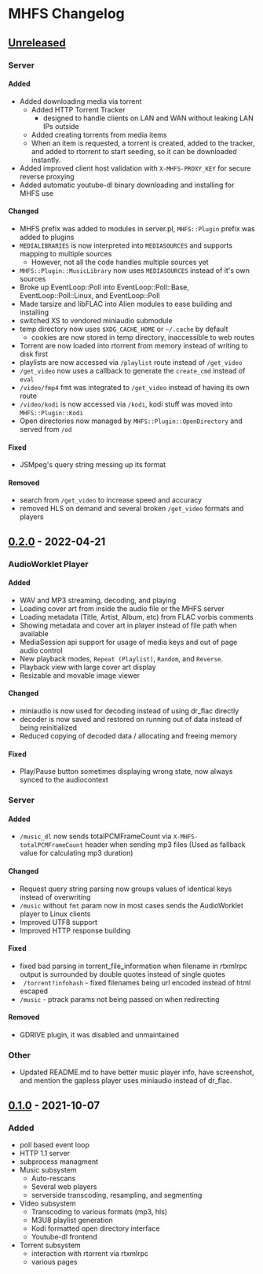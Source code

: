 # MHFS Changelog
## [Unreleased](https://github.com/G4Vi/MHFS/compare/v0.2.0...dev)
### Server
#### Added
- Added downloading media via torrent
    - Added HTTP Torrent Tracker
        - designed to handle clients on LAN and WAN without leaking LAN IPs outside
    - Added creating torrents from media items
    - When an item is requested, a torrent is created, added to the tracker, and added to rtorrent to start seeding, so it can be downloaded instantly.
- Added improved client host validation with `X-MHFS-PROXY_KEY` for secure reverse proxying
- Added automatic youtube-dl binary downloading and installing for MHFS use

#### Changed
- MHFS prefix was added to modules in server.pl, `MHFS::Plugin` prefix was added to plugins
- `MEDIALIBRARIES` is now interpreted into `MEDIASOURCES` and supports mapping to multiple sources
    * However, not all the code handles multiple sources yet
- `MHFS::Plugin::MusicLibrary` now uses `MEDIASOURCES` instead of it's own sources
- Broke up EventLoop::Poll into EventLoop::Poll::Base, EventLoop::Poll::Linux, and EventLoop::Poll
- Made tarsize and libFLAC into Alien modules to ease building and installing
- switched XS to vendored miniaudio submodule
- temp directory now uses `$XDG_CACHE_HOME` or `~/.cache` by default
    * cookies are now stored in temp directory, inaccessible to web routes
- Torrent are now loaded into rtorrent from memory instead of writing to disk first
- playlists are now accessed via `/playlist` route instead of `/get_video`
- `/get_video` now uses a callback to generate the `create_cmd` instead of `eval`
- `/video/fmp4` fmt was integrated to `/get_video` instead of having its own route
- `/video/kodi` is now accessed via `/kodi`, kodi stuff was moved into `MHFS::Plugin::Kodi`
- Open directories now managed by `MHFS::Plugin::OpenDirectory` and served from `/od`

#### Fixed
- JSMpeg's query string messing up its format

#### Removed
- search from `/get_video` to increase speed and accuracy
- removed HLS on demand and several broken `/get_video` formats and players

## [0.2.0](https://github.com/G4Vi/MHFS/compare/v0.1.0...v0.2.0) - 2022-04-21
### AudioWorklet Player
#### Added
- WAV and MP3 streaming, decoding, and playing
- Loading cover art from inside the audio file or the MHFS server
- Loading metadata (Title, Artist, Album, etc) from FLAC vorbis comments
- Showing metadata and cover art in player instead of file path when available
- MediaSession api support for usage of media keys and out of page audio control
- New playback modes, `Repeat (Playlist)`, `Random`, and `Reverse`.
- Playback view with large cover art display
- Resizable and movable image viewer
#### Changed
- miniaudio is now used for decoding instead of using dr_flac directly
- decoder is now saved and restored on running out of data instead of being reinitialized
- Reduced copying of decoded data / allocating and freeing memory
#### Fixed
- Play/Pause button sometimes displaying wrong state, now always synced to the audiocontext

### Server
#### Added
- `/music_dl` now sends totalPCMFrameCount via `X-MHFS-totalPCMFrameCount` header when sending mp3 files (Used as fallback value for calculating mp3 duration)
#### Changed
- Request query string parsing now groups values of identical keys instead of overwriting
- `/music` without `fmt` param now in most cases sends the AudioWorklet player to Linux clients
- Improved UTF8 support
- Improved HTTP response building
#### Fixed
- fixed bad parsing in torrent_file_information when filename in rtxmlrpc output is surrounded by double quotes instead of single quotes
- ` /torrent?infohash` - fixed filenames being url encoded instead of html escaped
- `/music` - ptrack params not being passed on when redirecting
#### Removed
- GDRIVE plugin, it was disabled and unmaintained

### Other
- Updated README.md to have better music player info, have screenshot, and mention the gapless player uses miniaudio instead of dr_flac.

## [0.1.0](https://github.com/G4Vi/MHFS/releases/tag/v0.1.0) - 2021-10-07
### Added
- poll based event loop
- HTTP 1.1 server
- subprocess managment
- Music subsystem
  - Auto-rescans
  - Several web players
  - serverside transcoding, resampling, and segmenting
- Video subsystem
  - Transcoding to various formats (mp3, hls)
  - M3U8 playlist generation
  - Kodi formatted open directory interface
  - Youtube-dl frontend
- Torrent subsystem
  - interaction with rtorrent via rtxmlrpc
  - various pages